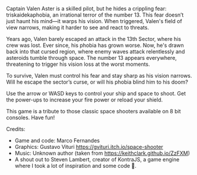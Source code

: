 Captain Valen Aster is a skilled pilot, but he hides a crippling fear: triskaidekaphobia, an irrational terror of the number 13. This fear doesn’t just haunt his mind—it warps his vision. When triggered, Valen's field of view narrows, making it harder to see and react to threats.

Years ago, Valen barely escaped an attack in the 13th Sector, where his crew was lost. Ever since, his phobia has grown worse. Now, he's drawn back into that cursed region, where enemy waves attack relentlessly and asteroids tumble through space. The number 13 appears everywhere, threatening to trigger his vision loss at the worst moments.

To survive, Valen must control his fear and stay sharp as his vision narrows. Will he escape the sector’s curse, or will his phobia blind him to his doom?

Use the arrow or WASD keys to control your ship and space to shoot.
Get the power-ups to increase your fire power or reload your shield.

This game is a tribute to those classic space shooters available on 8 bit consoles. Have fun!

Credits:

- Game and code: Marco Fernandes
- Graphics: Gustavo Vituri https://gvituri.itch.io/space-shooter
- Music: Unknown author (taken from https://keithclark.github.io/ZzFXM)
- A shout out to Steven Lambert, creator of KontraJS, a game engine where I took a lot of inspiration and some code 🤭. 
